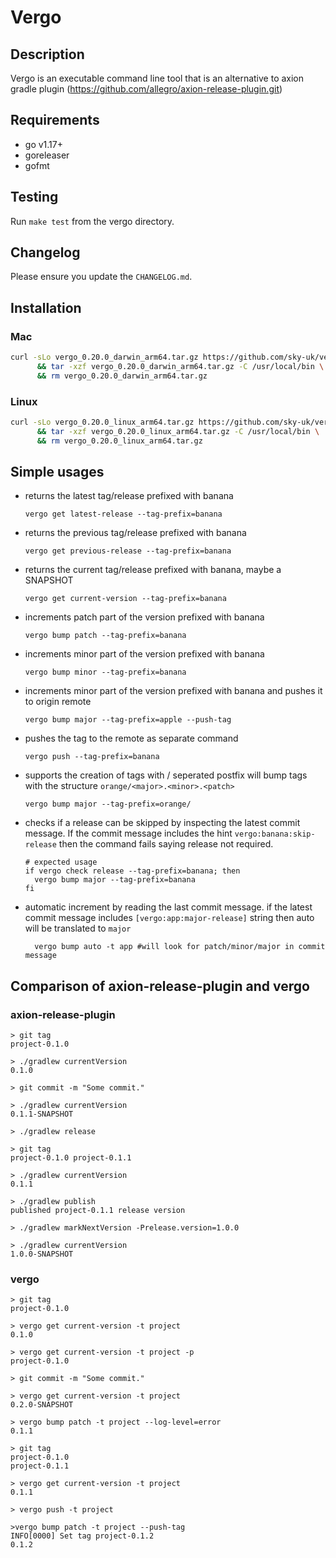# Vergo

## Description

Vergo is an executable command line tool that is an alternative to axion gradle plugin
(https://github.com/allegro/axion-release-plugin.git)

## Requirements

* go v1.17+
* goreleaser
* gofmt

## Testing

Run `make test` from the vergo directory.

## Changelog

Please ensure you update the `CHANGELOG.md`.

## Installation

### Mac

```bash
curl -sLo vergo_0.20.0_darwin_arm64.tar.gz https://github.com/sky-uk/vergo/releases/download/v0.20.0/vergo_0.20.0_darwin_arm64.tar.gz \
      && tar -xzf vergo_0.20.0_darwin_arm64.tar.gz -C /usr/local/bin \
      && rm vergo_0.20.0_darwin_arm64.tar.gz
```

### Linux

```bash
curl -sLo vergo_0.20.0_linux_arm64.tar.gz https://github.com/sky-uk/vergo/releases/download/v0.20.0/vergo_0.20.0_linux_arm64.tar.gz \
      && tar -xzf vergo_0.20.0_linux_arm64.tar.gz -C /usr/local/bin \
      && rm vergo_0.20.0_linux_arm64.tar.gz
```


## Simple usages

* returns the latest tag/release prefixed with banana

  `vergo get latest-release --tag-prefix=banana`

* returns the previous tag/release prefixed with banana

  `vergo get previous-release --tag-prefix=banana`

* returns the current tag/release prefixed with banana, maybe a SNAPSHOT

  `vergo get current-version --tag-prefix=banana`

* increments patch part of the version prefixed with banana

  `vergo bump patch --tag-prefix=banana`

* increments minor part of the version prefixed with banana

  `vergo bump minor --tag-prefix=banana`

* increments minor part of the version prefixed with banana and pushes it to origin remote

  `vergo bump major --tag-prefix=apple --push-tag`

* pushes the tag to the remote as separate command

  `vergo push --tag-prefix=banana`

* supports the creation of tags with / seperated postfix will bump tags with the structure `orange/<major>.<minor>.<patch>`

  `vergo bump major --tag-prefix=orange/`

* checks if a release can be skipped by inspecting the latest commit message. If the commit message includes the hint `vergo:banana:skip-release` then the command fails saying release not required. 

  ```
  # expected usage 
  if vergo check release --tag-prefix=banana; then
    vergo bump major --tag-prefix=banana
  fi
  ```
* automatic increment by reading the last commit message. if the latest commit message includes `[vergo:app:major-release]` string then auto will be translated to `major`
  ```
    vergo bump auto -t app #will look for patch/minor/major in commit message
  ```
  

## Comparison of axion-release-plugin and vergo

### axion-release-plugin

```
> git tag
project-0.1.0

> ./gradlew currentVersion
0.1.0

> git commit -m "Some commit."

> ./gradlew currentVersion
0.1.1-SNAPSHOT

> ./gradlew release

> git tag
project-0.1.0 project-0.1.1

> ./gradlew currentVersion
0.1.1

> ./gradlew publish
published project-0.1.1 release version

> ./gradlew markNextVersion -Prelease.version=1.0.0

> ./gradlew currentVersion
1.0.0-SNAPSHOT

```

### vergo

```
> git tag
project-0.1.0

> vergo get current-version -t project
0.1.0

> vergo get current-version -t project -p
project-0.1.0

> git commit -m "Some commit."

> vergo get current-version -t project
0.2.0-SNAPSHOT

> vergo bump patch -t project --log-level=error
0.1.1

> git tag
project-0.1.0
project-0.1.1

> vergo get current-version -t project
0.1.1

> vergo push -t project

>vergo bump patch -t project --push-tag
INFO[0000] Set tag project-0.1.2
0.1.2

```
